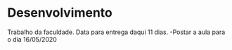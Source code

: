 # Desenvolvimento
 Trabalho da faculdade. 
 Data para entrega daqui 11 dias.
    -Postar a aula para o dia 16/05/2020
